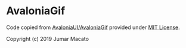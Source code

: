 # AvaloniaGif

Code copied from [AvaloniaUI/AvaloniaGif](https://github.com/jmacato/AvaloniaGif) provided under [MIT License](LICENSE).

Copyright (c) 2019 Jumar Macato
